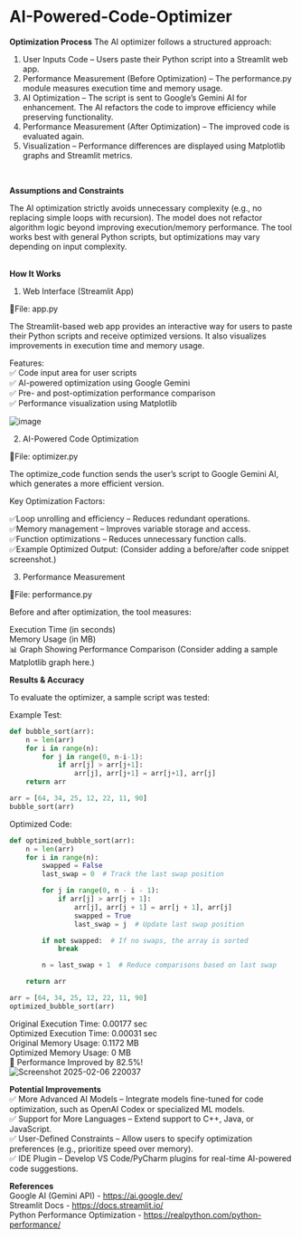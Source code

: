 # AI-Powered-Code-Optimizer
**Optimization Process**
The AI optimizer follows a structured approach:
1. User Inputs Code – Users paste their Python script into a Streamlit web app.
2. Performance Measurement (Before Optimization) – The performance.py module measures execution time and memory usage.
3. AI Optimization – The script is sent to Google’s Gemini AI for enhancement. The AI refactors the code to improve efficiency while preserving functionality.
4. Performance Measurement (After Optimization) – The improved code is evaluated again.
5. Visualization – Performance differences are displayed using Matplotlib graphs and Streamlit metrics.
<br/>

**Assumptions and Constraints**

The AI optimization strictly avoids unnecessary complexity (e.g., no replacing simple loops with recursion).
The model does not refactor algorithm logic beyond improving execution/memory performance.
The tool works best with general Python scripts, but optimizations may vary depending on input complexity.
<br/>
<br/>

**How It Works**


1. Web Interface (Streamlit App) <br/>

📁File: app.py

The Streamlit-based web app provides an interactive way for users to paste their Python scripts and receive optimized versions. It also visualizes improvements in execution time and memory usage.

Features: <br/>
✅ Code input area for user scripts<br/>
✅ AI-powered optimization using Google Gemini <br/>
✅ Pre- and post-optimization performance comparison <br/>
✅ Performance visualization using Matplotlib

![image](https://github.com/user-attachments/assets/379965f8-442d-4afe-9083-93b6d8a85a29)

2. AI-Powered Code Optimization <br/>

📁File: optimizer.py
<br/>

The optimize_code function sends the user’s script to Google Gemini AI, which generates a more efficient version.

Key Optimization Factors:

✅Loop unrolling and efficiency – Reduces redundant operations. <br/>
✅Memory management – Improves variable storage and access. <br/>
✅Function optimizations – Reduces unnecessary function calls. <br/>
✅Example Optimized Output: (Consider adding a before/after code snippet screenshot.) <br/>

3. Performance Measurement <br/>

📁File: performance.py

Before and after optimization, the tool measures:

Execution Time (in seconds)<br/>
Memory Usage (in MB)<br/>
📊 Graph Showing Performance Comparison (Consider adding a sample Matplotlib graph here.)<br/>

**Results & Accuracy** <br/>

To evaluate the optimizer, a sample script was tested:<br/>

Example Test:  <br/>
```python
def bubble_sort(arr):
    n = len(arr)
    for i in range(n):
        for j in range(0, n-i-1):
            if arr[j] > arr[j+1]:
                arr[j], arr[j+1] = arr[j+1], arr[j]
    return arr

arr = [64, 34, 25, 12, 22, 11, 90]
bubble_sort(arr)
```

Optimized Code: <br/>
```python
def optimized_bubble_sort(arr):
    n = len(arr)
    for i in range(n):
        swapped = False
        last_swap = 0  # Track the last swap position

        for j in range(0, n - i - 1):
            if arr[j] > arr[j + 1]:
                arr[j], arr[j + 1] = arr[j + 1], arr[j]
                swapped = True
                last_swap = j  # Update last swap position

        if not swapped:  # If no swaps, the array is sorted
            break

        n = last_swap + 1  # Reduce comparisons based on last swap

    return arr

arr = [64, 34, 25, 12, 22, 11, 90]
optimized_bubble_sort(arr)
```

Original Execution Time: 0.00177 sec <br/>
Optimized Execution Time: 0.00031 sec <br/>
Original Memory Usage: 0.1172 MB <br/>
Optimized Memory Usage: 0 MB <br/>
🚀 Performance Improved by 82.5%!<br/>
![Screenshot 2025-02-06 220037](https://github.com/user-attachments/assets/743c9255-537f-4040-9b3f-4f630131f5b1)


**Potential Improvements** <br/>
✅ More Advanced AI Models – Integrate models fine-tuned for code optimization, such as OpenAI Codex or specialized ML models. <br/>
✅ Support for More Languages – Extend support to C++, Java, or JavaScript. <br/>
✅ User-Defined Constraints – Allow users to specify optimization preferences (e.g., prioritize speed over memory). <br/>
✅ IDE Plugin – Develop VS Code/PyCharm plugins for real-time AI-powered code suggestions. <br/>

**References** <br/>
Google AI (Gemini API) - https://ai.google.dev/<br/>
Streamlit Docs - https://docs.streamlit.io/<br/>
Python Performance Optimization - https://realpython.com/python-performance/<br/>
